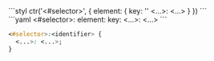 <div data-size="150" data-examples="stylus" class="syntax"></div>
```styl
ctr('<#selector>', {
  element: {
    key: '<identifier>'
    <...>: <...>
  }
})
```

<div data-size="150" data-examples="yaml" class="syntax"></div>
```yaml
<#selector>:
  element:
    key: <identifier>
    <...>: <...>
```


```css
<#selector>:<identifier> {
  <...>: <...>;
}
```
<div class="cf"></div>




